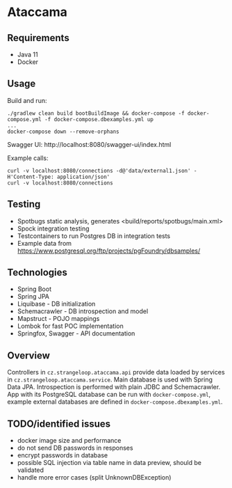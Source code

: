 # Ataccama

## Requirements
* Java 11
* Docker

## Usage
Build and run:
```
./gradlew clean build bootBuildImage && docker-compose -f docker-compose.yml -f docker-compose.dbexamples.yml up
...
docker-compose down --remove-orphans
```

Swagger UI: http://localhost:8080/swagger-ui/index.html

Example calls:
```
curl -v localhost:8080/connections -d@'data/external1.json' -H'Content-Type: application/json'
curl -v localhost:8080/connections
```

## Testing
* Spotbugs static analysis, generates <build/reports/spotbugs/main.xml>
* Spock integration testing
* Testcontainers to run Postgres DB in integration tests
* Example data from https://www.postgresql.org/ftp/projects/pgFoundry/dbsamples/

## Technologies
* Spring Boot
* Spring JPA
* Liquibase - DB initialization
* Schemacrawler - DB introspection and model
* Mapstruct - POJO mappings
* Lombok for fast POC implementation
* Springfox, Swagger - API documentation

## Overview
Controllers in `cz.strangeloop.ataccama.api` provide data loaded by services in `cz.strangeloop.ataccama.service`.
Main database is used with Spring Data JPA. Introspection is performed with plain JDBC and Schemacrawler.
App with its PostgreSQL database can be run with `docker-compose.yml`, example external databases are defined in `docker-compose.dbexamples.yml`.

## TODO/identified issues
* docker image size and performance
* do not send DB passwords in responses
* encrypt passwords in database
* possible SQL injection via table name in data preview, should be validated
* handle more error cases (split UnknownDBException)